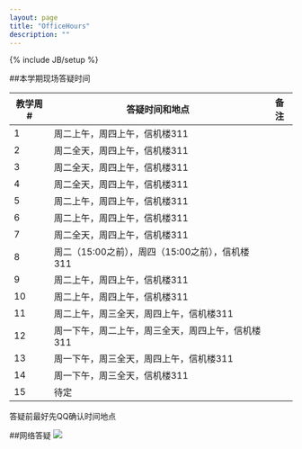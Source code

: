 ```yaml
---
layout: page
title: "OfficeHours"
description: ""
---
```

{% include JB/setup %}

##本学期现场答疑时间

<SCRIPT LANGUAGE="JavaScript">
var firstDay = new Date(2015,2,1,0,0,0); //2015-3-1
var now = Date.now();
var week =  Math.round((now-firstDay.getTime())/86400000.0/7.0+0.5);
if(week<0||week>19) week=0;
document.write("提示：本周是本学期的第<b><font color=blue>"+week+"</font></b>教学周");
</SCRIPT>

<table class="table table-bordered table-condensed">
 <thead>
   <tr>
      <th>教学周# </th>
      <th>答疑时间和地点</th>
	  <th>备注</th>
   </tr>
 </thead> 
 <tbody>
   <tr>
      <td>1  </td>
      <td>周二上午，周四上午，信机楼311  </td>
      <td> </td>
   </tr>

   <tr>
      <td>2  </td>
      <td>周二全天，周四上午，信机楼311</td>
      <td> </td>
   </tr>
   <tr>
      <td>3  </td>
      <td>周二全天，周四上午，信机楼311 </td>
      <td> </td>
   </tr>
   <tr>
      <td>4  </td>
      <td> 周二全天，周四上午，信机楼311</td>
      <td> </td>
   </tr>
   <tr>
      <td>5  </td>
      <td>周二上午，周四上午，信机楼311 </td>
      <td> </td>
   </tr>
   <tr>
      <td>6  </td>
      <td>周二上午，周四上午，信机楼311 </td>
      <td> </td>
   </tr>
   <tr>
      <td>7  </td>
      <td>周二全天，周四上午，信机楼311 </td>
      <td> </td>
   </tr>
   <tr>
      <td>8  </td>
      <td>周二（15:00之前），周四（15:00之前），信机楼311</td>
      <td> </td>
   </tr>
   <tr>
      <td>9  </td>
      <td>周二上午，周四上午，信机楼311 </td>
      <td> </td>
   </tr>
   <tr>
      <td>10  </td>
      <td>周二上午，周四上午，信机楼311</td>
      <td> </td>
   </tr>
   <tr>
      <td>11  </td>
      <td>周二上午，周三全天，周四上午，信机楼311</td>
      <td> </td>
   </tr>
   <tr>
      <td>12  </td>
      <td>周一下午，周二上午，周三全天，周四上午，信机楼311  </td>
      <td> </td>
   </tr>
   <tr>
      <td>13  </td>
      <td>周一下午，周三全天，周四上午，信机楼311 </td>
      <td> </td>
   </tr>
   <tr>
      <td>14  </td>
      <td>周一下午，周三全天，信机楼311 </td>
      <td> </td>
   </tr>
   <tr>
      <td>15  </td>
      <td>待定</td>
      <td> </td>
   </tr>


 </tbody>
</table>

答疑前最好先QQ确认时间地点

##网络答疑
![](http://i.imgur.com/VqoCatq.png)

